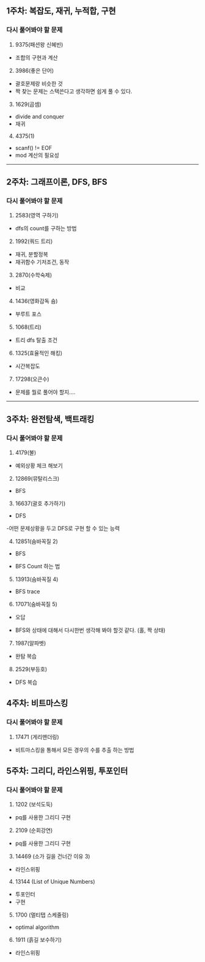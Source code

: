 ## 1주차: 복잡도, 재귀, 누적합, 구현

### 다시 풀어봐야 할 문제

1. 9375(패션왕 신혜빈)

- 조합의 구현과 계산

2. 3986(좋은 단어)

- 괄호문제랑 비슷한 것
- 짝 찾는 문제는 스택쓴다고 생각하면 쉽게 풀 수 있다.

3. 1629(곱셈)

- divide and conquer
- 재귀

4. 4375(1)

- scanf() != EOF
- mod 계산의 필요성

---

## 2주차: 그래프이론, DFS, BFS

### 다시 풀어봐야 할 문제

1. 2583(영역 구하기)

- dfs의 count를 구하는 방법

2. 1992(쿼드 트리)

- 재귀, 분할정복
- 재귀함수 기저조건, 동작

3. 2870(수학숙제)

- 비교

4. 1436(영화감독 숌)

- 부루트 포스

5. 1068(트리)

- 트리 dfs 탈출 조건

6. 1325(효율적인 해킹)

- 시간복잡도

7. 17298(오큰수)

- 문제를 뭘로 풀어야 할지....

---

## 3주차: 완전탐색, 백트래킹

### 다시 풀어봐야 할 문제

1. 4179(불)

- 예외상황 체크 해보기

2. 12869(뮤탈리스크)

- BFS

3. 16637(괄호 추가하기)

- DFS

-어떤 문제상황을 두고 DFS로 구현 할 수 있는 능력

4. 12851(숨바꼭질 2)

- BFS

- BFS Count 하는 법

5. 13913(숨바꼭질 4)

- BFS trace

6. 17071(숨바꼭질 5)

- 오답

- BFS와 상태에 대해서 다시한번 생각해 봐야 할것 같다. (홀, 짝 상태)

7. 1987(알파벳)

- 완탐 복습

8. 2529(부등호)

- DFS 복습

## 4주차: 비트마스킹

### 다시 풀어봐야 할 문제

1. 17471 (게리맨더링)

- 비트마스킹을 통해서 모든 경우의 수를 추출 하는 방법

## 5주차: 그리디, 라인스위핑, 투포인터

### 다시 풀어봐야 할 문제

1. 1202 (보석도둑)

- pq를 사용한 그리디 구현

2. 2109 (순회강연)

- pq를 사용한 그리디 구현

3. 14469 (소가 길을 건너간 이유 3)

- 라인스위핑

4. 13144 (List of Unique Numbers)

- 투포인터
- 구현

5. 1700 (멀티탭 스케줄링)

- optimal algorithm

6. 1911 (흙길 보수하기)

- 라인스위핑

